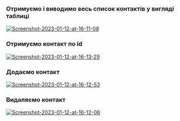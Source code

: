 
<h3>Отримуємо і виводимо весь список контактів у вигляді таблиці</h2>
<a href="https://ibb.co/QFNS41g"><img src="https://i.ibb.co/1fqykwg/Screenshot-2023-01-12-at-16-11-08.png" alt="Screenshot-2023-01-12-at-16-11-08" border="0"></a>

<h3>Отримуємо контакт по id</h2>
<a href="https://ibb.co/QpL8bVX"><img src="https://i.ibb.co/k5j3HTM/Screenshot-2023-01-12-at-16-13-29.png" alt="Screenshot-2023-01-12-at-16-13-29" border="0"></a>

<h3>Додаємо контакт</h2>
<a href="https://ibb.co/F8hVQYQ"><img src="https://i.ibb.co/ZcfmQgQ/Screenshot-2023-01-12-at-16-12-53.png" alt="Screenshot-2023-01-12-at-16-12-53" border="0"></a>

<h3>Видаляємо контакт</h2>
<a href="https://ibb.co/6nYpSd2"><img src="https://i.ibb.co/kHKrTdp/Screenshot-2023-01-12-at-16-12-06.png" alt="Screenshot-2023-01-12-at-16-12-06" border="0"></a>
